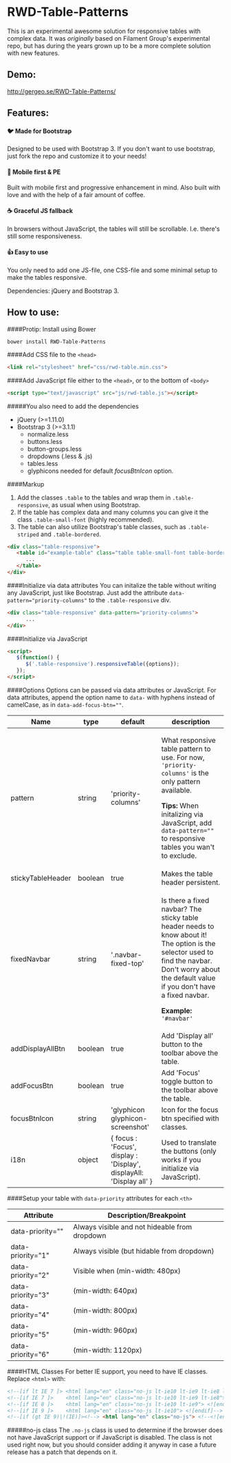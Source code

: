 RWD-Table-Patterns
==================

This is an experimental awesome solution for responsive tables with complex data. It was *originally* based on Filament Group's experimental repo, but has during the years grown up to be a more complete solution with new features.

Demo:
--------

http://gergeo.se/RWD-Table-Patterns/

Features:
--------

#### :bird: Made for Bootstrap

Designed to be used with Bootstrap 3. If you don't want to use bootstrap, just fork the repo and customize it to your needs!

#### :iphone: Mobile first & PE

Built with mobile first and progressive enhancement in mind. Also built with love and with the help of a fair amount of coffee.

#### :coffee: Graceful JS fallback

In browsers without JavaScript, the tables will still be scrollable. I.e. there's still some responsiveness.

#### :thumbsup: Easy to use

You only need to add one JS-file, one CSS-file and some minimal setup to make the tables responsive.

Dependencies: jQuery and Bootstrap 3.


How to use:
--------

####Protip: Install using Bower
```shell
bower install RWD-Table-Patterns
```

####Add CSS file to the ```<head>```
```html
<link rel="stylesheet" href="css/rwd-table.min.css">
```

####Add JavaScript file either to the ```<head>```, or to the bottom of ```<body>```
```html
<script type="text/javascript" src="js/rwd-table.js"></script>
```

#####You also need to add the dependencies
- jQuery (>=1.11.0)
- Bootstrap 3 (>=3.1.1)
   - normalize.less
   - buttons.less
   - button-groups.less
   - dropdowns (.less &amp; .js)
   - tables.less
   - glyphicons needed for default *focusBtnIcon* option.

####Markup
1. Add the classes ```.table``` to the tables and wrap them in ```.table-responsive```, as usual when using Bootstrap.
2. If the table has complex data and many columns you can give it the class ```.table-small-font``` (highly recommended).
3. The table can also utilize Bootstrap's table classes, such as ```.table-striped``` and ```.table-bordered```.
```html
<div class="table-responsive">
   <table id="example-table" class="table table-small-font table-bordered table-striped">
      ...
   </table>
</div>
```

####Initialize via data attributes
You can initalize the table without writing any JavaScript, just like Bootstrap. Just add the attribute ```data-pattern="priority-columns"``` to the ```.table-responsive``` div.
```html
<div class="table-responsive" data-pattern="priority-columns">
      ...
</div>
```

####Initialize via JavaScript
```html
<script>
   $(function() {
      $('.table-responsive').responsiveTable({options});
   });
</script>
```

####Options
Options can be passed via data attributes or JavaScript. For data attributes, append the option name to ```data-``` with hyphens instead of camelCase, as in ```data-add-focus-btn=""```.
<table>
  <thead>
   <tr>
     <th>Name</th>
     <th>type</th>
     <th>default</th>
     <th>description</th>
   </tr>
  </thead>
  <tbody>
   <tr>
     <td>pattern</td>
     <td>string</td>
     <td>'priority-columns'</td>
     <td>
       <p>What responsive table pattern to use. For now, <code>'priority-columns'</code> is the only pattern available.</p>
       <p><strong>Tips:</strong> When initalizing via JavaScript, add <code>data-pattern=""</code> to responsive tables you wan't to exclude.</p>
     </td>
   </tr>
   <tr>
     <td>stickyTableHeader</td>
     <td>boolean</td>
     <td>true</td>
     <td>Makes the table header persistent.</td>
   </tr>
   <tr>
     <td>fixedNavbar</td>
     <td>string</td>
     <td>'.navbar-fixed-top'</td>
     <td>
         <p>Is there a fixed navbar? The sticky table header needs to know about it!
           The option is the selector used to find the navbar. 
           Don't worry about the default value if you don't have a fixed navbar.</p>
         <p><strong>Example:</strong> <code>'#navbar'</code></p>
     </td>
   </tr>
   <tr>
     <td>addDisplayAllBtn</td>
     <td>boolean</td>
     <td>true</td>
     <td>Add 'Display all' button to the toolbar above the table.</td>
   </tr>
   <tr>
     <td>addFocusBtn</td>
     <td>boolean</td>
     <td>true</td>
     <td>Add 'Focus' toggle button to the toolbar above the table.</td>
   </tr>
   <tr>
     <td>focusBtnIcon</td>
     <td>string</td>
     <td>'glyphicon glyphicon-screenshot'</td>
     <td>
         Icon for the focus btn specified with classes.
     </td>
   </tr>
   <tr>
     <td>i18n</td>
     <td>object</td>
     <td>{
           focus     : 'Focus',
           display   : 'Display',
           displayAll: 'Display all'
         }
     </td>
     <td>
         Used to translate the buttons (only works if you initialize via JavaScript).
     </td>
   </tr>
  </tbody>
</table>

####Setup your table with ```data-priority``` attributes for each ```<th>```

Attribute          |  Description/Breakpoint
------------------ |  ------------------
data-priority=""   |  Always visible and not hideable from dropdown
data-priority="1"  |  Always visible (but hidable from dropdown)
data-priority="2"  |  Visible when (min-width: 480px)
data-priority="3"  |  (min-width: 640px)
data-priority="4"  |  (min-width: 800px)
data-priority="5"  |  (min-width: 960px)
data-priority="6"  |  (min-width: 1120px)

####HTML Classes
For better IE support, you need to have IE classes. Replace ```<html>``` with:
```html
<!--[if lt IE 7 ]> <html lang="en" class="no-js lt-ie10 lt-ie9 lt-ie8 lt-ie7"> <![endif]-->
<!--[if IE 7 ]>    <html lang="en" class="no-js lt-ie10 lt-ie9 lt-ie8"> <![endif]-->
<!--[if IE 8 ]>    <html lang="en" class="no-js lt-ie10 lt-ie9"> <![endif]-->
<!--[if IE 9 ]>    <html lang="en" class="no-js lt-ie10"> <![endif]-->
<!--[if (gt IE 9)|!(IE)]><!--> <html lang="en" class="no-js"> <!--<![endif]-->
```
#####no-js class
The ```.no-js``` class is used to determine if the browser does not have JavaScript support or if JavaScript is disabled. The class is not used right now, but you should consider adding it anyway in case a future release has a patch that depends on it.
